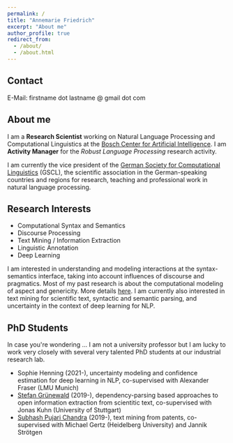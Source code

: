 ```yaml
---
permalink: /
title: "Annemarie Friedrich"
excerpt: "About me"
author_profile: true
redirect_from: 
  - /about/
  - /about.html
---
```


Contact
-------
E-Mail: firstname dot lastname @ gmail dot com

About me
--------
I am a __Research Scientist__ working on Natural Language Processing and Computational Linguistics at the [Bosch Center for Artificial Intelligence](https://www.bosch-ai.com/). I am __Activity Manager__ for the _Robust Language Processing_ research activity.

I am currently the vice president of the [German Society for Computational Linguistics](https://gscl.org/en) (GSCL), the scientific association in the German-speaking countries and regions for research, teaching and professional work in natural language processing.

Research Interests
------------------

* Computational Syntax and Semantics
* Discourse Processing
* Text Mining / Information Extraction
* Linguistic Annotation
* Deep Learning

I am interested in understanding and modeling interactions at the syntax-semantics interface, taking into account influences of discourse and pragmatics. Most of my past research is about the computational modeling of aspect and genericity. More details [here](https://www.coli.uni-saarland.de/projects/sitent/page.php). I am currently also interested in text mining for scientific text, syntactic and semantic parsing, and uncertainty in the context of deep learning for NLP.



PhD Students
------------

In case you're wondering ... I am not a university professor but I am lucky to work very closely with several very talented PhD students at our industrial research lab.

* Sophie Henning (2021-), uncertainty modeling and confidence estimation for deep learning in NLP, co-supervised with Alexander Fraser (LMU Munich)
* [Stefan Grünewald](https://stgrue.net/) (2019-), dependency-parsing based approaches to open information extraction from scientitic text, co-supervised with Jonas Kuhn (University of Stuttgart)
* [Subhash Pujari Chandra](https://scholar.google.com/citations?user=Pda-ntQAAAAJ&hl=en) (2019-), text mining from patents, co-supervised with Michael Gertz (Heidelberg University) and Jannik Strötgen
